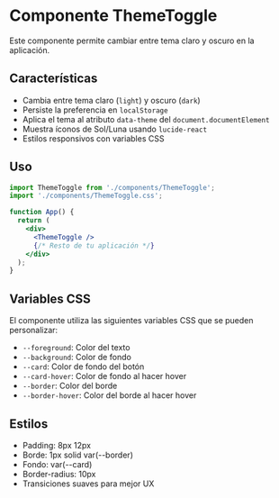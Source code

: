 # Componente ThemeToggle

Este componente permite cambiar entre tema claro y oscuro en la aplicación.

## Características

- Cambia entre tema claro (`light`) y oscuro (`dark`)
- Persiste la preferencia en `localStorage`
- Aplica el tema al atributo `data-theme` del `document.documentElement`
- Muestra íconos de Sol/Luna usando `lucide-react`
- Estilos responsivos con variables CSS

## Uso

```jsx
import ThemeToggle from './components/ThemeToggle';
import './components/ThemeToggle.css';

function App() {
  return (
    <div>
      <ThemeToggle />
      {/* Resto de tu aplicación */}
    </div>
  );
}
```

## Variables CSS

El componente utiliza las siguientes variables CSS que se pueden personalizar:

- `--foreground`: Color del texto
- `--background`: Color de fondo
- `--card`: Color de fondo del botón
- `--card-hover`: Color de fondo al hacer hover
- `--border`: Color del borde
- `--border-hover`: Color del borde al hacer hover

## Estilos

- Padding: 8px 12px
- Borde: 1px solid var(--border)
- Fondo: var(--card)
- Border-radius: 10px
- Transiciones suaves para mejor UX
